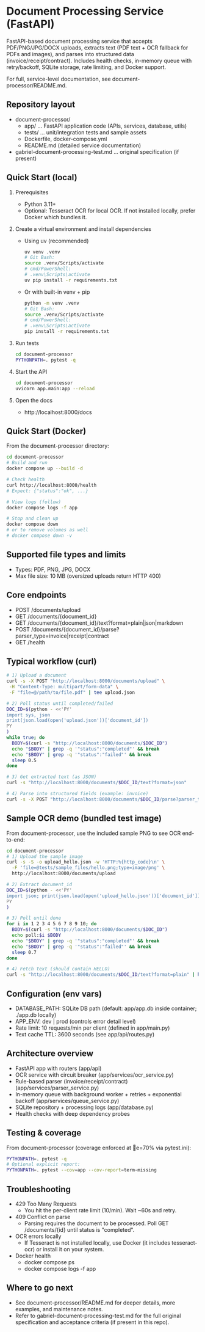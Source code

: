 # Document Processing Service (FastAPI)

FastAPI-based document processing service that accepts PDF/PNG/JPG/DOCX uploads, extracts text (PDF text + OCR fallback for PDFs and images), and parses into structured data (invoice/receipt/contract). Includes health checks, in-memory queue with retry/backoff, SQLite storage, rate limiting, and Docker support.

For full, service-level documentation, see document-processor/README.md.

## Repository layout

- document-processor/
  - app/ … FastAPI application code (APIs, services, database, utils)
  - tests/ … unit/integration tests and sample assets
  - Dockerfile, docker-compose.yml
  - README.md (detailed service documentation)
- gabriel-document-processing-test.md … original specification (if present)

## Quick Start (local)

1. Prerequisites

   - Python 3.11+
   - Optional: Tesseract OCR for local OCR. If not installed locally, prefer Docker which bundles it.

2. Create a virtual environment and install dependencies

   - Using uv (recommended)
     ```bash
     uv venv .venv
     # Git Bash:
     source .venv/Scripts/activate
     # cmd/PowerShell:
     # .venv\Scripts\activate
     uv pip install -r requirements.txt
     ```
   - Or with built-in venv + pip
     ```bash
     python -m venv .venv
     # Git Bash:
     source .venv/Scripts/activate
     # cmd/PowerShell:
     # .venv\Scripts\activate
     pip install -r requirements.txt
     ```

3. Run tests

   ```bash
   cd document-processor
   PYTHONPATH=. pytest -q
   ```

4. Start the API

   ```bash
   cd document-processor
   uvicorn app.main:app --reload
   ```

5. Open the docs
   - http://localhost:8000/docs

## Quick Start (Docker)

From the document-processor directory:

```bash
cd document-processor
# Build and run
docker compose up --build -d

# Check health
curl http://localhost:8000/health
# Expect: {"status":"ok", ...}

# View logs (follow)
docker compose logs -f app

# Stop and clean up
docker compose down
# or to remove volumes as well
# docker compose down -v
```

## Supported file types and limits

- Types: PDF, PNG, JPG, DOCX
- Max file size: 10 MB (oversized uploads return HTTP 400)

## Core endpoints

- POST /documents/upload
- GET /documents/{document_id}
- GET /documents/{document_id}/text?format=plain|json|markdown
- POST /documents/{document_id}/parse?parser_type=invoice|receipt|contract
- GET /health

## Typical workflow (curl)

```bash
# 1) Upload a document
curl -s -X POST "http://localhost:8000/documents/upload" \
 -H "Content-Type: multipart/form-data" \
 -F "file=@/path/to/file.pdf" | tee upload.json

# 2) Poll status until completed/failed
DOC_ID=$(python - <<'PY'
import sys, json
print(json.load(open('upload.json'))['document_id'])
PY
)
while true; do
  BODY=$(curl -s "http://localhost:8000/documents/$DOC_ID")
  echo "$BODY" | grep -q '"status":"completed"' && break
  echo "$BODY" | grep -q '"status":"failed"' && break
  sleep 0.5
done

# 3) Get extracted text (as JSON)
curl -s "http://localhost:8000/documents/$DOC_ID/text?format=json"

# 4) Parse into structured fields (example: invoice)
curl -s -X POST "http://localhost:8000/documents/$DOC_ID/parse?parser_type=invoice"
```

## Sample OCR demo (bundled test image)

From document-processor, use the included sample PNG to see OCR end-to-end:

```bash
cd document-processor
# 1) Upload the sample image
curl -s -S -o upload_hello.json -w 'HTTP:%{http_code}\n' \
  -F 'file=@tests/sample_files/hello.png;type=image/png' \
  http://localhost:8000/documents/upload

# 2) Extract document_id
DOC_ID=$(python - <<'PY'
import json; print(json.load(open('upload_hello.json'))['document_id'])
PY
)

# 3) Poll until done
for i in 1 2 3 4 5 6 7 8 9 10; do
  BODY=$(curl -s "http://localhost:8000/documents/$DOC_ID")
  echo poll:$i $BODY
  echo "$BODY" | grep -q '"status":"completed"' && break
  echo "$BODY" | grep -q '"status":"failed"' && break
  sleep 0.7
done

# 4) Fetch text (should contain HELLO)
curl -s "http://localhost:8000/documents/$DOC_ID/text?format=plain" | head -c 200; echo
```

## Configuration (env vars)

- DATABASE_PATH: SQLite DB path (default: app/app.db inside container; ./app.db locally)
- APP_ENV: dev | prod (controls error detail level)
- Rate limit: 10 requests/min per client (defined in app/main.py)
- Text cache TTL: 3600 seconds (see app/api/routes.py)

## Architecture overview

- FastAPI app with routers (app/api)
- OCR service with circuit breaker (app/services/ocr_service.py)
- Rule-based parser (invoice/receipt/contract) (app/services/parser_service.py)
- In-memory queue with background worker + retries + exponential backoff (app/services/queue_service.py)
- SQLite repository + processing logs (app/database.py)
- Health checks with deep dependency probes

## Testing & coverage

From document-processor (coverage enforced at e=70% via pytest.ini):

```bash
PYTHONPATH=. pytest -q
# Optional explicit report:
PYTHONPATH=. pytest --cov=app --cov-report=term-missing
```

## Troubleshooting

- 429 Too Many Requests
  - You hit the per-client rate limit (10/min). Wait ~60s and retry.
- 409 Conflict on parse
  - Parsing requires the document to be processed. Poll GET /documents/{id} until status is "completed".
- OCR errors locally
  - If Tesseract is not installed locally, use Docker (it includes tesseract-ocr) or install it on your system.
- Docker health
  - docker compose ps
  - docker compose logs -f app

## Where to go next

- See document-processor/README.md for deeper details, more examples, and maintenance notes.
- Refer to gabriel-document-processing-test.md for the full original specification and acceptance criteria (if present in this repo).
